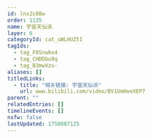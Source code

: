 ```yaml
---
id: lnx2c88w
order: 1135
name: 宇宙天仙派
layer: 6
categoryId: cat_uWLHUZtI
tagIds:
  - tag_F0Snwko4
  - tag_CHDDbu9q
  - tag_B3mwVzu-
aliases: []
titledLinks:
  - title: "相关链接: 宇宙天仙派"
    url: www.bilibili.com/video/BV1UmHoeXEP7
parent: ""
relatedEntries: []
timelineEvents: []
nsfw: false
lastUpdated: 1758087125
---
```


